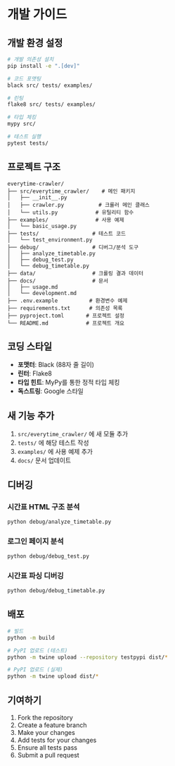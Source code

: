 # 개발 가이드

## 개발 환경 설정

```bash
# 개발 의존성 설치
pip install -e ".[dev]"

# 코드 포맷팅
black src/ tests/ examples/

# 린팅
flake8 src/ tests/ examples/

# 타입 체킹
mypy src/

# 테스트 실행
pytest tests/
```

## 프로젝트 구조

```
everytime-crawler/
├── src/everytime_crawler/    # 메인 패키지
│   ├── __init__.py
│   ├── crawler.py           # 크롤러 메인 클래스
│   └── utils.py            # 유틸리티 함수
├── examples/               # 사용 예제
│   └── basic_usage.py
├── tests/                 # 테스트 코드
│   └── test_environment.py
├── debug/                 # 디버그/분석 도구
│   ├── analyze_timetable.py
│   ├── debug_test.py
│   └── debug_timetable.py
├── data/                  # 크롤링 결과 데이터
├── docs/                  # 문서
│   ├── usage.md
│   └── development.md
├── .env.example          # 환경변수 예제
├── requirements.txt      # 의존성 목록
├── pyproject.toml       # 프로젝트 설정
└── README.md            # 프로젝트 개요
```

## 코딩 스타일

- **포맷터**: Black (88자 줄 길이)
- **린터**: Flake8
- **타입 힌트**: MyPy를 통한 정적 타입 체킹
- **독스트링**: Google 스타일

## 새 기능 추가

1. `src/everytime_crawler/` 에 새 모듈 추가
2. `tests/` 에 해당 테스트 작성
3. `examples/` 에 사용 예제 추가
4. `docs/` 문서 업데이트

## 디버깅

### 시간표 HTML 구조 분석

```bash
python debug/analyze_timetable.py
```

### 로그인 페이지 분석

```bash
python debug/debug_test.py
```

### 시간표 파싱 디버깅

```bash
python debug/debug_timetable.py
```

## 배포

```bash
# 빌드
python -m build

# PyPI 업로드 (테스트)
python -m twine upload --repository testpypi dist/*

# PyPI 업로드 (실제)
python -m twine upload dist/*
```

## 기여하기

1. Fork the repository
2. Create a feature branch
3. Make your changes
4. Add tests for your changes
5. Ensure all tests pass
6. Submit a pull request
